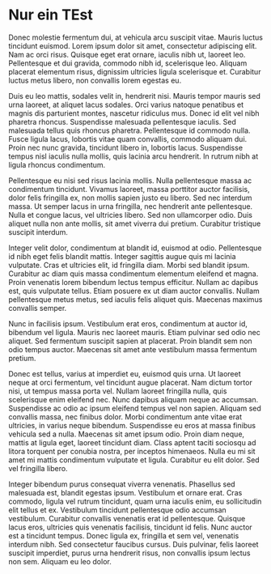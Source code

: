 # Nur ein TEst

Donec molestie fermentum dui, at vehicula arcu suscipit vitae. Mauris luctus tincidunt euismod. Lorem ipsum dolor sit amet, consectetur adipiscing elit. Nam ac orci risus. Quisque eget erat ornare, iaculis nibh ut, laoreet leo. Pellentesque et dui gravida, commodo nibh id, scelerisque leo. Aliquam placerat elementum risus, dignissim ultricies ligula scelerisque et. Curabitur luctus metus libero, non convallis lorem egestas eu.

Duis eu leo mattis, sodales velit in, hendrerit nisi. Mauris tempor mauris sed urna laoreet, at aliquet lacus sodales. Orci varius natoque penatibus et magnis dis parturient montes, nascetur ridiculus mus. Donec id elit vel nibh pharetra rhoncus. Suspendisse malesuada pellentesque iaculis. Sed malesuada tellus quis rhoncus pharetra. Pellentesque id commodo nulla. Fusce ligula lacus, lobortis vitae quam convallis, commodo aliquam dui. Proin nec nunc gravida, tincidunt libero in, lobortis lacus. Suspendisse tempus nisl iaculis nulla mollis, quis lacinia arcu hendrerit. In rutrum nibh at ligula rhoncus condimentum.

Pellentesque eu nisi sed risus lacinia mollis. Nulla pellentesque massa ac condimentum tincidunt. Vivamus laoreet, massa porttitor auctor facilisis, dolor felis fringilla ex, non mollis sapien justo eu libero. Sed nec interdum massa. Ut semper lacus in urna fringilla, nec hendrerit ante pellentesque. Nulla et congue lacus, vel ultricies libero. Sed non ullamcorper odio. Duis aliquet nulla non ante mollis, sit amet viverra dui pretium. Curabitur tristique suscipit interdum.

Integer velit dolor, condimentum at blandit id, euismod at odio. Pellentesque id nibh eget felis blandit mattis. Integer sagittis augue quis mi lacinia vulputate. Cras et ultricies elit, id fringilla diam. Morbi sed blandit ipsum. Curabitur ac diam quis massa condimentum elementum eleifend et magna. Proin venenatis lorem bibendum lectus tempus efficitur. Nullam ac dapibus est, quis vulputate tellus. Etiam posuere ex ut diam auctor convallis. Nullam pellentesque metus metus, sed iaculis felis aliquet quis. Maecenas maximus convallis semper.

Nunc in facilisis ipsum. Vestibulum erat eros, condimentum at auctor id, bibendum vel ligula. Mauris nec laoreet mauris. Etiam pulvinar sed odio nec aliquet. Sed fermentum suscipit sapien at placerat. Proin blandit sem non odio tempus auctor. Maecenas sit amet ante vestibulum massa fermentum pretium.

Donec est tellus, varius at imperdiet eu, euismod quis urna. Ut laoreet neque at orci fermentum, vel tincidunt augue placerat. Nam dictum tortor nisi, ut tempus massa porta vel. Nullam laoreet fringilla nulla, quis scelerisque enim eleifend nec. Nunc dapibus aliquam neque ac accumsan. Suspendisse ac odio ac ipsum eleifend tempus vel non sapien. Aliquam sed convallis massa, nec finibus dolor. Morbi condimentum ante vitae erat ultricies, in varius neque bibendum. Suspendisse eu eros at massa finibus vehicula sed a nulla. Maecenas sit amet ipsum odio. Proin diam neque, mattis at ligula eget, laoreet tincidunt diam. Class aptent taciti sociosqu ad litora torquent per conubia nostra, per inceptos himenaeos. Nulla eu mi sit amet mi mattis condimentum vulputate et ligula. Curabitur eu elit dolor. Sed vel fringilla libero.

Integer bibendum purus consequat viverra venenatis. Phasellus sed malesuada est, blandit egestas ipsum. Vestibulum et ornare erat. Cras commodo, ligula vel rutrum tincidunt, quam urna iaculis enim, eu sollicitudin elit tellus et ex. Vestibulum tincidunt pellentesque odio accumsan vestibulum. Curabitur convallis venenatis erat id pellentesque. Quisque lacus eros, ultricies quis venenatis facilisis, tincidunt id felis. Nunc auctor est a tincidunt tempus. Donec ligula ex, fringilla et sem vel, venenatis interdum nibh. Sed consectetur faucibus cursus. Duis pulvinar, felis laoreet suscipit imperdiet, purus urna hendrerit risus, non convallis ipsum lectus non sem. Aliquam eu leo dolor.